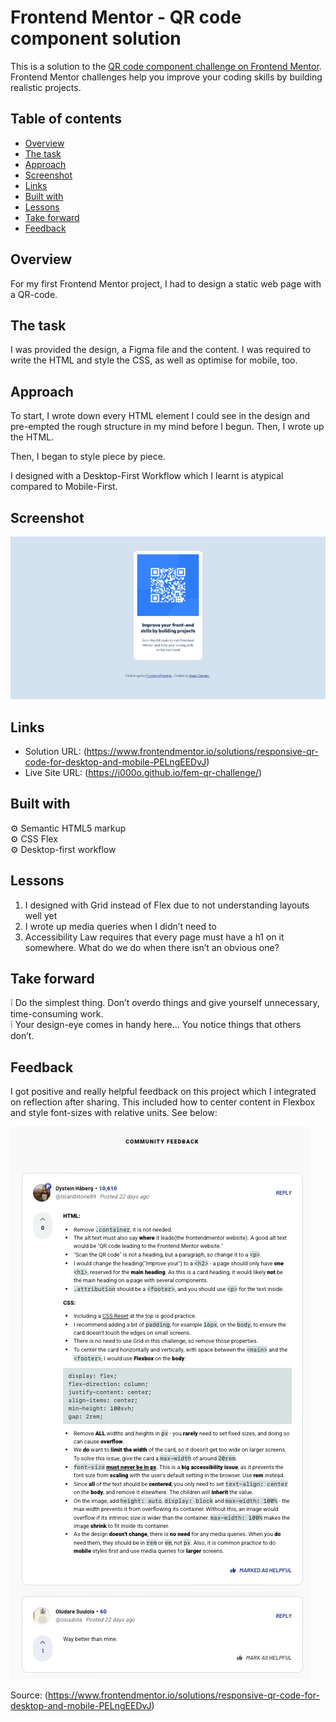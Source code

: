 # Frontend Mentor - QR code component solution

This is a solution to the [QR code component challenge on Frontend Mentor](https://www.frontendmentor.io/challenges/qr-code-component-iux_sIO_H). Frontend Mentor challenges help you improve your coding skills by building realistic projects.

## Table of contents

- [Overview](#overview)
- [The task](#the-task)
- [Approach](#approach)
- [Screenshot](#screenshot)
- [Links](#links)
- [Built with](#built-with)
- [Lessons](#lessons)
- [Take forward](#take-forward)
- [Feedback](#feedback)

## Overview

For my first Frontend Mentor project, I had to design a static web page with a QR-code.

## The task

I was provided the design, a Figma file and the content. I was required to write the HTML and style the CSS, as well as optimise for mobile, too.

## Approach

To start, I wrote down every HTML element I could see in the design and pre-empted the rough structure in my mind before I begun. Then, I wrote up the HTML.

Then, I began to style piece by piece.

I designed with a Desktop-First Workflow which I learnt is atypical compared to Mobile-First.

## Screenshot

![](./FireShot%20Capture%20003%20-%20Frontend%20Mentor%20-%20QR%20code%20component%20-%20i000o.github.io.png)

## Links

- Solution URL: (https://www.frontendmentor.io/solutions/responsive-qr-code-for-desktop-and-mobile-PELngEEDvJ)
- Live Site URL: (https://i000o.github.io/fem-qr-challenge/)

## Built with

:gear: Semantic HTML5 markup  
:gear: CSS Flex  
:gear: Desktop-first workflow

## Lessons

1. I designed with Grid instead of Flex due to not understanding layouts well yet
2. I wrote up media queries when I didn’t need to
3. Accessibility Law requires that every page must have a h1 on it somewhere. What do we do when there isn’t an obvious one?

## Take forward

:grey_exclamation: Do the simplest thing. Don’t overdo things and give yourself unnecessary, time-consuming work.  
:grey_exclamation: Your design-eye comes in handy here… You notice things that others don’t.

## Feedback

I got positive and really helpful feedback on this project which I integrated on reflection after sharing. This included how to center content in Flexbox and style font-sizes with relative units. See below:

![](./QR-feedback.png)

Source: (https://www.frontendmentor.io/solutions/responsive-qr-code-for-desktop-and-mobile-PELngEEDvJ)
